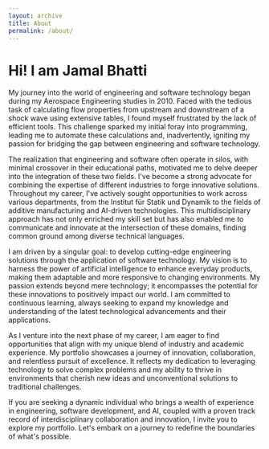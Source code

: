 ```yaml
---
layout: archive
title: About
permalink: /about/
---
```


# Hi! I am Jamal Bhatti
My journey into the world of engineering and software technology began during my Aerospace Engineering studies in 2010. Faced with the tedious task of calculating flow properties from upstream and downstream of a shock wave using extensive tables, I found myself frustrated by the lack of efficient tools. This challenge sparked my initial foray into programming, leading me to automate these calculations and, inadvertently, igniting my passion for bridging the gap between engineering and software technology.

The realization that engineering and software often operate in silos, with minimal crossover in their educational paths, motivated me to delve deeper into the integration of these two fields. I've become a strong advocate for combining the expertise of different industries to forge innovative solutions. Throughout my career, I've actively sought opportunities to work across various departments, from the Institut für Statik und Dynamik to the fields of additive manufacturing and AI-driven technologies. This multidisciplinary approach has not only enriched my skill set but has also enabled me to communicate and innovate at the intersection of these domains, finding common ground among diverse technical languages.

I am driven by a singular goal: to develop cutting-edge engineering solutions through the application of software technology. My vision is to harness the power of artificial intelligence to enhance everyday products, making them adaptable and more responsive to changing environments. My passion extends beyond mere technology; it encompasses the potential for these innovations to positively impact our world. I am committed to continuous learning, always seeking to expand my knowledge and understanding of the latest technological advancements and their applications.

As I venture into the next phase of my career, I am eager to find opportunities that align with my unique blend of industry and academic experience. My portfolio showcases a journey of innovation, collaboration, and relentless pursuit of excellence. It reflects my dedication to leveraging technology to solve complex problems and my ability to thrive in environments that cherish new ideas and unconventional solutions to traditional challenges.

If you are seeking a dynamic individual who brings a wealth of experience in engineering, software development, and AI, coupled with a proven track record of interdisciplinary collaboration and innovation, I invite you to explore my portfolio. Let's embark on a journey to redefine the boundaries of what's possible.